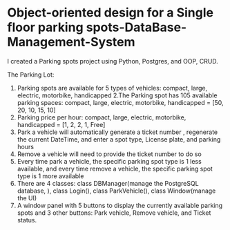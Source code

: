 # Object-oriented design for a Single floor parking spots-DataBase-Management-System

I created a Parking spots project using Python, Postgres, and OOP, CRUD.

The Parking Lot:
1. Parking spots are available for 5 types of vehicles: compact, large,  electric,  motorbike,  handicapped
2.The Parking spot has 105 available parking spaces:
    compact, large,  electric,  motorbike,  handicapped = [50, 20, 10, 15, 10]
3. Parking price per hour:
    compact, large,  electric,  motorbike,  handicapped = [1, 2, 2, 1, Free]
4. Park a vehicle will automatically generate a ticket number , regenerate the current DateTime, and enter a spot type, License plate, and parking hours
5. Remove a vehicle will need to provide the ticket number to do so
6. Every time park a vehicle, the specific parking spot type is 1 less available, and every time remove a vehicle, the specific parking spot type is 1 more available
7. There are 4 classes: class DBManager(manage the PostgreSQL database, ), class Login(), class ParkVehicle(), class Window(manage the UI)
8. A window panel with 5 buttons to display the currently available parking spots and 3 other buttons: Park vehicle, Remove vehicle, and Ticket status.



